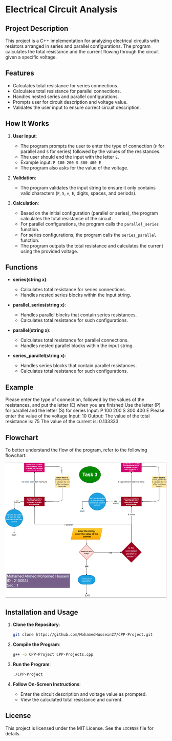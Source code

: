 # Electrical Circuit Analysis

## Project Description

This project is a C++ implementation for analyzing electrical circuits with resistors arranged in series and parallel configurations. The program calculates the total resistance and the current flowing through the circuit given a specific voltage. 

## Features

- Calculates total resistance for series connections.
- Calculates total resistance for parallel connections.
- Handles nested series and parallel configurations.
- Prompts user for circuit description and voltage value.
- Validates the user input to ensure correct circuit description.

## How It Works

1. **User Input**:
    - The program prompts the user to enter the type of connection (`P` for parallel and `S` for series) followed by the values of the resistances.
    - The user should end the input with the letter `E`.
    - Example input: `P 100 200 S 300 400 E`
    - The program also asks for the value of the voltage.

2. **Validation**:
    - The program validates the input string to ensure it only contains valid characters (`P`, `S`, `e`, `E`, digits, spaces, and periods).

3. **Calculation**:
    - Based on the initial configuration (parallel or series), the program calculates the total resistance of the circuit.
    - For parallel configurations, the program calls the `parallel_series` function.
    - For series configurations, the program calls the `series_parallel` function.
    - The program outputs the total resistance and calculates the current using the provided voltage.

## Functions

- **series(string x)**:
    - Calculates total resistance for series connections.
    - Handles nested series blocks within the input string.

- **parallel_series(string x)**:
    - Handles parallel blocks that contain series resistances.
    - Calculates total resistance for such configurations.

- **parallel(string x)**:
    - Calculates total resistance for parallel connections.
    - Handles nested parallel blocks within the input string.

- **series_parallel(string x)**:
    - Handles series blocks that contain parallel resistances.
    - Calculates total resistance for such configurations.

## Example

Please enter the type of connection, followed by the values of the resistances, and put the letter (E) when you are finished
Use the letter (P) for parallel and the letter (S) for series
Input: P 100 200 S 300 400 E
Please enter the value of the voltage
Input: 10
Output: 
The value of the total resistance is: 75
The value of the current is: 0.133333



## Flowchart

To better understand the flow of the program, refer to the following flowchart:

![Flowchart](Images/FlowChart.png)

## Installation and Usage

1. **Clone the Repository**:
    ```bash
    git clone https://github.com/MohamedHussein27/CPP-Project.git
    ```

2. **Compile the Program**:
    ```bash
    g++ -o CPP-Project CPP-Projects.cpp
    ```

3. **Run the Program**:
    ```bash
    ./CPP-Project
    ```

4. **Follow On-Screen Instructions**:
    - Enter the circuit description and voltage value as prompted.
    - View the calculated total resistance and current.

## License

This project is licensed under the MIT License. See the `LICENSE` file for details.
